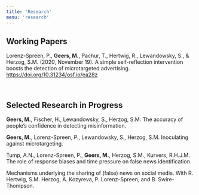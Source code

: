 ```yaml
---
title: 'Research'
menu: 'research'
---
```



## Working Papers

Lorenz-Spreen, P., **Geers, M.**, Pachur, T., Hertwig, R., Lewandowsky, S., & Herzog, S.M. (2020, November 19). A simple self-reflection intervention boosts the detection of microtargeted advertising. https://doi.org/10.31234/osf.io/ea28z

<br>

## Selected Research in Progress

**Geers, M.**, Fischer, H., Lewandowsky, S., Herzog, S.M. The accuracy of people’s confidence in detecting misinformation.

**Geers, M.**, Lorenz-Spreen, P., Lewandowsky, S., Herzog, S.M. Inoculating against microtargeting.

Tump, A.N., Lorenz-Spreen, P., **Geers, M.**, Herzog, S.M., Kurvers, R.H.J.M. The role of response biases and time pressure on false news identification.

Mechanisms underlying the sharing of (false) news on social media. With R. Hertwig, S.M. Herzog, A. Kozyreva, P. Lorenz-Spreen, and B. Swire-Thompson.
